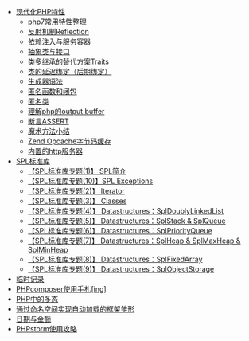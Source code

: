 * [现代化PHP特性](现代化PHP特性.md)
    * [php7常用特性整理](【modernPHP专题(1)】php7常用特性整理.md)
    * [反射机制Reflection](【modernPHP专题(2)】反射机制Reflection.md)
    * [依赖注入与服务容器](【modernPHP专题(3)】依赖注入与服务容器.md)
    * [抽象类与接口](【modernPHP专题(4)】抽象类与接口.md)
    * [类多继承的替代方案Traits](【modernPHP专题(5)】类多继承的替代方案Traits.md)
    * [类的延迟绑定（后期绑定）](【modernPHP专题(6)】类的延迟绑定（后期绑定）.md)
    * [生成器语法](【modernPHP专题(7)】生成器语法.md)
    * [匿名函数和闭包](【modernPHP专题(8)】匿名函数和闭包.md)
    * [匿名类](【modernPHP专题(9)】匿名类.md)
    * [理解php的output buffer](【modernPHP专题(10)】理解php的outputbuffer.md)
    * [断言ASSERT](【modernPHP专题(11)】断言ASSERT.md)
    * [魔术方法小结](【modernPHP专题(12)】魔术方法小结.md)
    * [Zend Opcache字节码缓存](【modernPHP专题(13)】ZendOpcache字节码缓存.md)
    * [内置的http服务器](【modernPHP专题(14)】内置的http服务器.md)
* [SPL标准库](SPL标准库.md)
    * [【SPL标准库专题(1)】 SPL简介](1.SPL简介.md)
    * [【SPL标准库专题(10)】SPL Exceptions](2.Iterator.md)
    * [【SPL标准库专题(2)】 Iterator](3.Classes.md)
    * [【SPL标准库专题(3)】 Classes](4.Datastructures：SplDoublyLinkedList.md)
    * [【SPL标准库专题(4)】 Datastructures：SplDoublyLinkedList](5.Datastructures：SplStack_SplQueue.md)
    * [【SPL标准库专题(5)】 Datastructures：SplStack & SplQueue](6.Datastructures：SplPriorityQueue.md)
    * [【SPL标准库专题(6)】 Datastructures：SplPriorityQueue](6.Datastructures：SplPriorityQueue.md)
    * [【SPL标准库专题(7)】 Datastructures：SplHeap & SplMaxHeap & SplMinHeap](7.Datastructures：SplHeap_SplMaxHeap_SplMinHeap.md)
    * [【SPL标准库专题(8)】 Datastructures：SplFixedArray](8.Datastructures：SplFixedArray.md)
    * [【SPL标准库专题(9)】 Datastructures：SplObjectStorage](9.Datastructures：SplObjectStorage.md)
* [临时记录](临时记录.md)
* [PHPcomposer使用手札[ing]](PHPcomposer使用手札[ing].md)
* [PHP中的多态](PHP中的多态.md)
* [通过命名空间实现自动加载的框架雏形](通过命名空间实现自动加载的框架雏形.md)
* [日期与金额](日期与金额.md)
* [PHPstorm使用攻略](PHPstorm使用攻略.md)